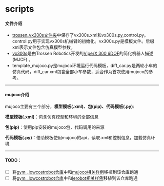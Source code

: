 # scripts

#### 文件介绍

- [trossen_vx300s文件夹](.\trossen_vx300s)中保存了vx300s.xml和vx300s.py,control.py。control.py用于实现vx300s机械臂的初始化。vx300s.py是模板文件。后缀xml表示文件包含仿真模型参数。
- [vx300s](https://github.com/google-deepmind/mujoco_menagerie/tree/main/trossen_vx300s)是由Trossen Robotics开发的[ViperX 300 6DOF](https://www.trossenrobotics.com/viperx-300-robot-arm-6dof.aspx)的简化机器人描述 (MJCF) 。
- template_mujoco.py是mujoco环境运行代码模板，diff_car.py是两轮小车的仿真代码，diff_car.xml包含全部小车参数，适合作为首次使用mujoco的参考。

-----

#### mujoco介绍

mujoco主要有三个部分，**模型模板(.xml)、包(pip)、代码模板(.py)**:

**模型模板(.xml)**：包含仿真模型和环境的全部信息

**包(pip)**：使用pip安装的mujoco包，代码调用的来源

**代码模板(.py)**：借助模板使用mujoco的api，读取.xml和控制信息，加载仿真环境

------

#### **TODO：**

- [ ] 将[gym _lowcostrobot仓库](https://github.com/perezjln/gym-lowcostrobot)中和[mujoco相关样例](https://github.com/perezjln/gym-lowcostrobot/tree/main/examples)移植到该仓库跑通
- [ ] 将[gym _lowcostrobot仓库](https://github.com/perezjln/gym-lowcostrobot)中和[lerobot相关样例](https://github.com/perezjln/gym-lowcostrobot/tree/main/examples)移植到该仓库跑通
